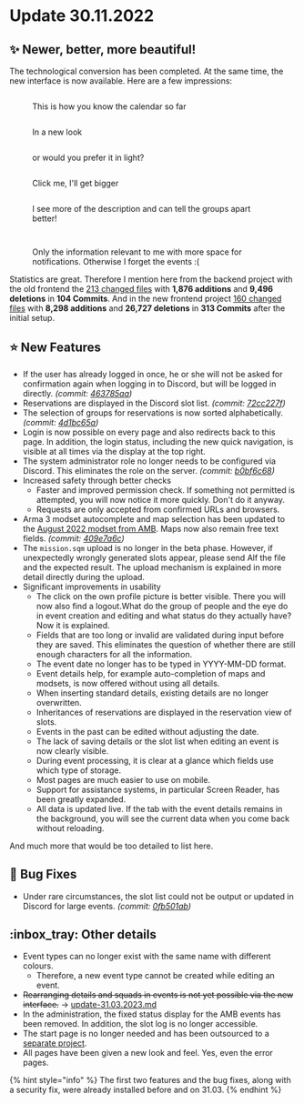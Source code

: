 # Update 30.11.2022

## ✨ Newer, better, more beautiful!

The technological conversion has been completed. At the same time, the new interface is now available. Here are a few impressions:

<div>

<figure><img src="../../.gitbook/assets/Changelog-112022-Calendar-Old.png" alt=""><figcaption><p>This is how you know the calendar so far</p></figcaption></figure>

 

<figure><img src="../../.gitbook/assets/Changelog-112022-Calendar-New.png" alt=""><figcaption><p>In a new look</p></figcaption></figure>

 

<figure><img src="../../.gitbook/assets/Changelog-112022-Calendar-New-Light.png" alt=""><figcaption><p>or would you prefer it in light?</p></figcaption></figure>

</div>

<div>

<figure><img src="../../.gitbook/assets/Changelog-112022-EventDetails-Old.png" alt=""><figcaption><p>Click me, I'll get bigger</p></figcaption></figure>

 

<figure><img src="../../.gitbook/assets/Changelog-112022-EventDetails-New.png" alt=""><figcaption><p>I see more of the description and can tell the groups apart better!</p></figcaption></figure>

</div>

<div>

<figure><img src="../../.gitbook/assets/Changelog-112022-Profile-Old.png" alt=""><figcaption></figcaption></figure>

 

<figure><img src="../../.gitbook/assets/Changelog-112022-Profile-New.png" alt=""><figcaption><p>Only the information relevant to me with more space for notifications. Otherwise I forget the events :(</p></figcaption></figure>

</div>

Statistics are great. Therefore I mention here from the backend project with the old frontend the [213 changed files](https://github.com/Alf-Melmac/slotbotServer/compare/b3d841982d4f0a5e8f53c42349521ede447848f4...89ffd5693ded34eac2611cd7bb96c3362d9fb7ef) with **1,876 additions** and **9,496 deletions** in **104 Commits**. And in the new frontend project [160 changed files](https://github.com/Alf-Melmac/slotbot-frontend/compare/4139362f8e435e77b2588800348d0517a4afe735...ac25ba88a8fa835841590dfe2ab524fa9dbcbb8a) with **8,298 additions** and **26,727 deletions** in **313 Commits** after the initial setup.

## ⭐ New Features

* If the user has already logged in once, he or she will not be asked for confirmation again when logging in to Discord, but will be logged in directly. _(commit:_ [_463785aa_](https://github.com/Alf-Melmac/slotbotServer/commit/463785aa457cf80d2408a6fb5f49d59332c2c5fd)_)_
* Reservations are displayed in the Discord slot list. _(commit:_ [_72cc227f_](https://github.com/Alf-Melmac/slotbotServer/commit/72cc227fe30b0d987bb73259556b14909d2c553c)_)_
* The selection of groups for reservations is now sorted alphabetically. _(commit:_ [_4d1bc65a_](https://github.com/Alf-Melmac/slotbotServer/commit/4d1bc65a1e58a817f29f1bd9c5ae95aeadf9481e)_)_
* Login is now possible on every page and also redirects back to this page. In addition, the login status, including the new quick navigation, is visible at all times via the display at the top right.
* The system administrator role no longer needs to be configured via Discord. This eliminates the role on the server. _(commit:_ [_b0bf6c68_](https://github.com/Alf-Melmac/slotbotServer/commit/b0bf6c682bf198a474002f39a57572627e9e68f6)_)_
* Increased safety through better checks
  * Faster and improved permission check. If something not permitted is attempted, you will now notice it more quickly. Don't do it anyway.
  * Requests are only accepted from confirmed URLs and browsers.
* Arma 3 modset autocomplete and map selection has been updated to the [August 2022 modset from AMB](https://wiki.armamachtbock.de/de/Spieler/Mitmachen/Modset). Maps now also remain free text fields. _(commit:_ [_409e7a6c_](https://github.com/Alf-Melmac/slotbotServer/commit/409e7a6c02f05ce38e176669ce962df37441ba42)_)_
* The `mission.sqm` upload is no longer in the beta phase. However, if unexpectedly wrongly generated slots appear, please send Alf the file and the expected result. The upload mechanism is explained in more detail directly during the upload.
* Significant improvements in usability
  * The click on the own profile picture is better visible. There you will now also find a logout.What do the group of people and the eye do in event creation and editing and what status do they actually have? Now it is explained.
  * Fields that are too long or invalid are validated during input before they are saved. This eliminates the question of whether there are still enough characters for all the information.
  * The event date no longer has to be typed in YYYY-MM-DD format.
  * Event details help, for example auto-completion of maps and modsets, is now offered without using all details.
  * When inserting standard details, existing details are no longer overwritten.
  * Inheritances of reservations are displayed in the reservation view of slots.
  * Events in the past can be edited without adjusting the date.
  * The lack of saving details or the slot list when editing an event is now clearly visible.
  * During event processing, it is clear at a glance which fields use which type of storage.
  * Most pages are much easier to use on mobile.
  * Support for assistance systems, in particular Screen Reader, has been greatly expanded.
  * All data is updated live. If the tab with the event details remains in the background, you will see the current data when you come back without reloading.

And much more that would be too detailed to list here.

## 🐞 Bug Fixes

* Under rare circumstances, the slot list could not be output or updated in Discord for large events. _(commit:_ [_0fb501ab_](https://github.com/Alf-Melmac/slotbotServer/commit/0fb501abd7d67431f0126b2cf4aa6571a17c6e04)_)_

## :inbox\_tray: Other details

* Event types can no longer exist with the same name with different colours.
  * Therefore, a new event type cannot be created while editing an event.
* ~~Rearranging details and squads in events is not yet possible via the new interface.~~ -> [update-31.03.2023.md](update-31.03.2023.md "mention")
* In the administration, the fixed status display for the AMB events has been removed. In addition, the slot log is no longer accessible.
* The start page is no longer needed and has been outsourced to a [separate project](https://github.com/AMB-Coding/amb-landingpage).
* All pages have been given a new look and feel. Yes, even the error pages.

{% hint style="info" %}
The first two features and the bug fixes, along with a security fix, were already installed before and on 31.03.
{% endhint %}
